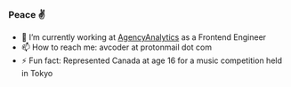 ### Peace :v:

- 🔭 I’m currently working at [AgencyAnalytics](https://agencyanalytics.com/) as a Frontend Engineer
- 📫 How to reach me: avcoder at protonmail dot com
- ⚡ Fun fact: Represented Canada at age 16 for a music competition held in Tokyo

